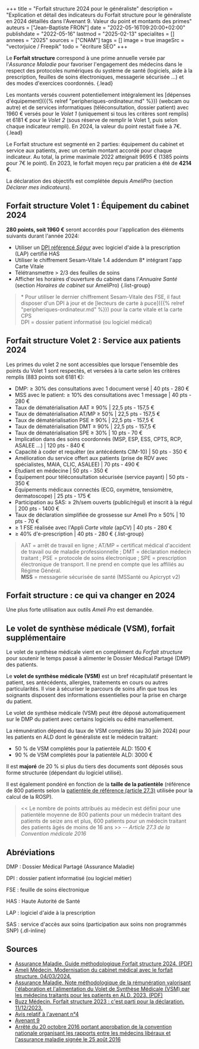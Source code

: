 +++
title = "Forfait structure 2024 pour le généraliste"
description = "Explication et détail des indicateurs du Forfait structure pour le généraliste en 2024 détaillés dans l'Avenant 9. Valeur du point et montants des primes"
auteurs = ["Jean-Baptiste FRON"]
date = "2022-05-16T09:20:00+02:00"
publishdate = "2022-05-16"
lastmod = "2025-02-13"
specialites = []
annees = "2025"
sources = ["CNAM"]
tags = []
image = true
imageSrc = "vectorjuice / Freepik"
todo = "écriture SEO"
+++

Le **Forfait structure** correspond à une prime annuelle versée par l'*Assurance Maladie* pour favoriser l'engagement des médecins dans le respect des protocoles numériques du système de santé (logiciels, aide à la prescription, feuilles de soins électroniques, messagerie sécurisée ...) et des modes d'exercices coordonnés.
{.lead}

Les montants versés couvrent potentiellement intégralement les [dépenses d'équipement]({{% relref "peripheriques-ordinateur.md" %}}) (webcam ou autre) et de services informatiques (téléconsultation, dossier patient) avec 1960 € versés pour le *Volet 1* (uniquement si tous les critères sont remplis) et 6181 € pour le *Volet 2* (sous réserve de remplir le Volet 1, puis selon chaque indicateur rempli). En 2024, la valeur du point restait fixée à 7€.
{.lead}

Le Forfait structure est segmenté en 2 parties: équipement du cabinet et service aux patients, avec un certain montant accordé pour chaque indicateur. Au total, la prime maximale 2022 atteignait 9695 € (1385 points pour 7€ le point). En 2023, le forfait moyen reçu par praticien a été de **4214 €**.

La déclaration des objectifs est complétée depuis *AmeliPro* (section *Déclarer mes indicateurs*).

## Forfait structure Volet 1 : Équipement du cabinet 2024

**280 points, soit 1960 €** seront accordés pour l'application des éléments suivants durant l'année 2024:

- Utiliser un [DPI référencé *Ségur*](https://industriels.esante.gouv.fr/segur-du-numerique-en-sante/solutions-referencees-segur) avec logiciel d'aide à la prescription (LAP) certifié HAS
- Utiliser le chiffrement Sesam-Vitale 1.4 addendum 8* intégrant l'app Carte Vitale
- Télétransmettre > 2/3 des feuilles de soins
- Afficher les horaires d'ouverture du cabinet dans l'*Annuaire Santé* (section *Horaires de cabinet* sur AmeliPro)
{.list-group}

> \* Pour utiliser le dernier chiffrement Sesam-Vitale des FSE, il faut disposer d'un DPI à jour et de [lecteurs de carte à puce]({{% relref "peripheriques-ordinateur.md" %}}) pour la carte vitale et la carte CPS  
DPI = dossier patient informatisé (ou logiciel médical)

## Forfait structure Volet 2 : Service aux patients 2024

Les primes du volet 2 ne sont accessibles que lorsque l'ensemble des points du Volet 1 sont respectés, et versées à la carte selon les critères remplis (883 points soit 6181 €):

- DMP: ≥ 30% des consultations avec 1 document versé | 40 pts - 280 €
- MSS avec le patient: ≥ 10% des consultations avec 1 message | 40 pts - 280 €
- Taux de dématérialisation AAT ≥ 90% | 22,5 pts - 157,5 €
- Taux de dématérialisation AT/MP ≥ 50% | 22,5 pts - 157,5 €
- Taux de dématérialisation PSE ≥ 90% | 22,5 pts - 157,5 €
- Taux de dématérialisation DMT ≥ 90% | 22,5 pts - 157,5 €
- Taux de dématérialisation SPE ≥ 30% | 10 pts - 70 €
- Implication dans des soins coordonnés (MSP, ESP, ESS, CPTS, RCP, ASALEE ...) | 120 pts - 840 €
- Capacité à coder et requêter (ex antécédents CIM-10) | 50 pts - 350 €
- Amélioration du service offert aux patients (prise de RDV avec spécialistes, MAIA, CLIC, ASALEE) | 70 pts - 490 €
- Étudiant en médecine | 50 pts - 350 €
- Équipement pour téléconsultation sécurisée (service payant) | 50 pts - 350 €
- Équipements médicaux connectés (ECG, oxymètre, tensiomètre, dermatoscope) | 25 pts - 175 €
- Participation au SAS: ≥ 2h/sem ouverts (public/régul) et inscrit à la régul | 200 pts - 1400 €
- Taux de déclaration simplifiée de grossesse sur Ameli Pro ≥ 50% | 10 pts - 70 €
- ≥ 1 FSE réalisée avec l'Appli *Carte vitale* (apCV) | 40 pts - 280 €
- ≥ 40% d'e-prescription | 40 pts - 280 €
{.list-group}

> AAT = arrêt de travail en ligne ; AT/MP = certificat médical d'accident de travail ou de maladie professionnelle ; DMT = déclaration médecin traitant ; PSE = protocole de soins électronique ; SPE = prescription électronique de transport. Il ne prend en compte que les affiliés au Régime Général.  
**MSS** = messagerie sécurisée de santé (MSSanté ou Apicrypt v2)

## Forfait structure : ce qui va changer en 2024

Une plus forte utilisation aux outils *Ameli Pro* est demandée.

## Le volet de synthèse médicale (VSM), forfait supplémentaire

Le volet de synthèse médicale vient en complément du *Forfait structure* pour soutenir le temps passé à alimenter le Dossier Médical Partagé (DMP) des patients.

Le **volet de synthèse médicale (VSM)** est un bref récapitulatif présentant le patient, ses antécédents, allergies, traitements en cours ou autres particularités. Il vise à sécuriser le parcours de soins afin que tous les soignants disposent des informations essentielles pour la prise en charge du patient.

Le volet de synthèse médicale (VSM) peut être déposé automatiquement sur le DMP du patient avec certains logiciels ou édité manuellement.

La rémunération dépend du taux de VSM complétés (au 30 juin 2024) pour les patients en ALD dont le généraliste est le médecin traitant:

- 50 % de VSM complétés pour la patientèle ALD: 1500 €
- 90 % de VSM complétés pour la patientèle ALD: 3000 €

Il est **majoré** de 20 % si plus du tiers des documents sont déposés sous forme structurée (dépendant du logiciel utilisé).

Il est également pondéré en fonction de la **taille de la patientèle** (référence de 800 patients selon la [patientèle de référence (article 27.3)](https://www.legifrance.gouv.fr/loda/article_lc/LEGIARTI000037439142) utilisée pour la calcul de la ROSP).

> << Le nombre de points attribués au médecin est défini pour une patientèle moyenne de 800 patients pour un médecin traitant des patients de seize ans et plus, 600 patients pour un médecin traitant des patients âgés de moins de 16 ans >> -- *Article 27.3 de la Convention médicale 2016*

## Abréviations

DMP
: Dossier Médical Partagé (Assurance Maladie)

DPI
: dossier patient informatisé (ou logiciel métier)

FSE
: feuille de soins électronique

HAS
: Haute Autorité de Santé

LAP
: logiciel d'aide à la prescription

SAS
: service d'accès aux soins (participation aux soins non programmés SNP)
{.dl-inline}

## Sources

- [Assurance Maladie. Guide méthodologique Forfait structure 2024. (PDF)](https://www.ameli.fr/sites/default/files/Documents/guide-methodologique-forfait-Structure%202024_assurance-maladie.pdf)
- [Ameli Médecin. Modernisation du cabinet médical avec le forfait structure. 04/03/2024.](https://www.ameli.fr/paris/medecin/exercice-liberal/vie-cabinet/aides-financieres/modernisation-cabinet)
- [Assurance Maladie. Note méthodologique de la rémunération valorisant l'élaboration et l'alimentation du Volet de Synthèse Médicale (VSM) par les médecins traitants pour les patients en ALD. 2023. (PDF)](https://www.ameli.fr/sites/default/files/Documents/20231213_%20Note%20methodologique%20r%C3%A9mun%C3%A9ration%20VSM%20ALD_MT.pdf)
- [Buzz Médecin. Forfait structure 2023 : c'est parti pour la déclaration. 11/12/2023.](https://comparatif-logiciels-medicaux.fr/actualite/forfait-structure-2023-cest-parti-pour-la-declaration)
- [Avis relatif à l'avenant n°4](https://www.legifrance.gouv.fr/jorf/id/JORFTEXT000046363095)
- [Avenant 9](https://www.legifrance.gouv.fr/jorf/id/JORFTEXT000044097701)
- [Arrêté du 20 octobre 2016 portant approbation de la convention nationale organisant les rapports entre les médecins libéraux et l'assurance maladie signée le 25 août 2016](https://www.legifrance.gouv.fr/loda/id/JORFTEXT000033285608)
